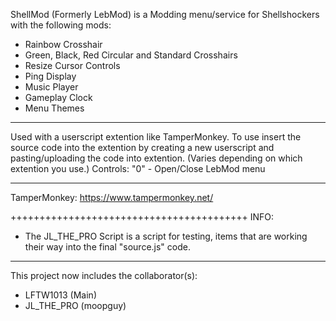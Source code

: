 ShellMod (Formerly LebMod) is a Modding menu/service for Shellshockers with the following mods:
- Rainbow Crosshair
- Green, Black, Red Circular and Standard Crosshairs
- Resize Cursor Controls
- Ping Display
- Music Player
- Gameplay Clock
- Menu Themes
--------------------------------
  Used with a userscript extention like TamperMonkey. To use insert the source code into the extention by creating a new userscript and pasting/uploading the code into extention. (Varies depending on which extention you use.) Controls:
"0" - Open/Close LebMod menu


------------------------------------------------------------------------------------
TamperMonkey:
https://www.tampermonkey.net/


+++++++++++++++++++++++++++++++++++++++++
INFO:

- The JL_THE_PRO Script is a script for testing, items that are working their way into the final "source.js" code.
-----------------------------------------

This project now includes the collaborator(s):
- LFTW1013 (Main)
- JL_THE_PRO (moopguy)
